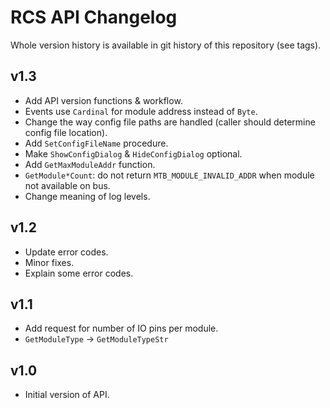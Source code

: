 RCS API Changelog
=================

Whole version history is available in git history of this repository (see tags).

## v1.3

 * Add API version functions & workflow.
 * Events use `Cardinal` for module address instead of `Byte`.
 * Change the way config file paths are handled (caller should determine config
   file location).
 * Add `SetConfigFileName` procedure.
 * Make `ShowConfigDialog` & `HideConfigDialog` optional.
 * Add `GetMaxModuleAddr` function.
 * `GetModule*Count`: do not return `MTB_MODULE_INVALID_ADDR` when module not
   available on bus.
 * Change meaning of log levels.

## v1.2

 * Update error codes.
 * Minor fixes.
 * Explain some error codes.

## v1.1

 * Add request for number of IO pins per module.
 * `GetModuleType` → `GetModuleTypeStr`

## v1.0

 * Initial version of API.
